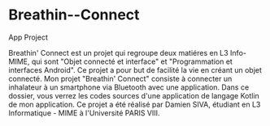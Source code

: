 # Breathin--Connect
App Project

Breathin' Connect est un projet qui regroupe deux matiéres en L3 Info-MIME, qui sont "Objet connecté et interface" et "Programmation et interfaces Android". 
Ce projet a pour but de facilité la vie en créant un objet connecté. Mon projet "Breathin' Connect" consiste à connecter un inhalateur à un smartphone via Bluetooth avec une application. Dans ce dossier, vous verrez les codes sources d'une application de langage Kotlin de mon application. Ce projet a été réalisé par Damien SIVA, étudiant en L3 Informatique - MIME à l'Université PARIS VIII.
